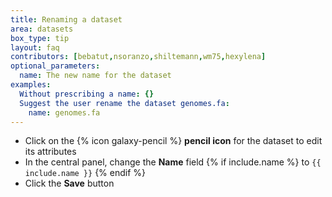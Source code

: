 ```yaml
---
title: Renaming a dataset
area: datasets
box_type: tip
layout: faq
contributors: [bebatut,nsoranzo,shiltemann,wm75,hexylena]
optional_parameters:
  name: The new name for the dataset
examples:
  Without prescribing a name: {}
  Suggest the user rename the dataset genomes.fa:
    name: genomes.fa
---
```


- Click on the {% icon galaxy-pencil %} **pencil icon** for the dataset to edit its attributes
- In the central panel, change the **Name** field {% if include.name %} to `{{ include.name }}` {% endif %}
- Click the **Save** button
